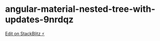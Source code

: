 # angular-material-nested-tree-with-updates-9nrdqz

[Edit on StackBlitz ⚡️](https://stackblitz.com/edit/angular-material-nested-tree-with-updates-9nrdqz)
